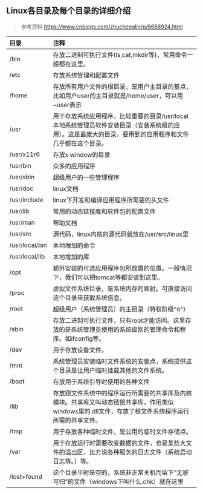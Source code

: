 
## Linux各目录及每个目录的详细介绍
> 参考资料 https://www.cnblogs.com/zhuchenglin/p/8686924.html

|   目录   |  注释  |
|:-------- |:------|
|/bin| 存放二进制可执行文件(ls,cat,mkdir等)，常用命令一般都在这里。|
|/etc| 存放系统管理和配置文件 |
|/home| 存放所有用户文件的根目录，是用户主目录的基点，比如用户user的主目录就是/home/user，可以用~user表示 |
|/usr| 用于存放系统应用程序，比较重要的目录/usr/local 本地系统管理员软件安装目录（安装系统级的应用）。这是最庞大的目录，要用到的应用程序和文件几乎都在这个目录。|
|/usr/x11r6| 存放x window的目录 |
|/usr/bin| 众多的应用程序 |
|/usr/sbin| 超级用户的一些管理程序  |
|/usr/doc| linux文档 |
|/usr/include| linux下开发和编译应用程序所需要的头文件 |  
|/usr/lib| 常用的动态链接库和软件包的配置文件 |  
|/usr/man| 帮助文档 |  
|/usr/src| 源代码，linux内核的源代码就放在/usr/src/linux里 |  
|/usr/local/bin| 本地增加的命令 |  
|/usr/local/lib| 本地增加的库 |
|/opt| 额外安装的可选应用程序包所放置的位置。一般情况下，我们可以把tomcat等都安装到这里。|
|/proc| 虚拟文件系统目录，是系统内存的映射。可直接访问这个目录来获取系统信息。|
|/root| 超级用户（系统管理员）的主目录（特权阶级^o^）|
|/sbin| 存放二进制可执行文件，只有root才能访问。这里存放的是系统管理员使用的系统级别的管理命令和程序。如ifconfig等。|
|/dev| 用于存放设备文件。|
|/mnt| 系统管理员安装临时文件系统的安装点，系统提供这个目录是让用户临时挂载其他的文件系统。|
|/boot| 存放用于系统引导时使用的各种文件|
|/lib| 存放跟文件系统中的程序运行所需要的共享库及内核模块。共享库又叫动态链接共享库，作用类似windows里的.dll文件，存放了根文件系统程序运行所需的共享文件。|
|/tmp| 用于存放各种临时文件，是公用的临时文件存储点。|
|/var| 用于存放运行时需要改变数据的文件，也是某些大文件的溢出区，比方说各种服务的日志文件（系统启动日志等。）等。|
|/lost+found| 这个目录平时是空的，系统非正常关机而留下“无家可归”的文件（windows下叫什么.chk）就在这里|
